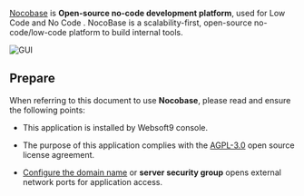 [Nocobase](https://www.nocobase.com/) is **Open-source no-code development platform**, used for Low Code and No Code . NocoBase is a scalability-first, open-source no-code/low-code platform to build internal tools.


![GUI](https://libs.websoft9.com/Websoft9/DocsPicture/zh/nocobase/nocobase-gui-websoft9.png)


## Prepare

When referring to this document to use **Nocobase**, please read and ensure the following points:

- This application is installed by Websoft9 console.

- The purpose of this application complies with the [AGPL-3.0](https://opensource.org/licenses/AGPL-3.0) open source license agreement.

- [Configure the domain name](./domain-set) or **server security group** opens external network ports for application access.